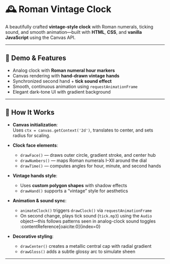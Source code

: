 # 🕰️ Roman Vintage Clock

A beautifully crafted **vintage-style clock** with Roman numerals, ticking sound, and smooth animation—built with **HTML**, **CSS**, and **vanilla JavaScript** using the Canvas API.

---

## 🎨 Demo & Features

- Analog clock with **Roman numeral hour markers**
- Canvas rendering with **hand-drawn vintage hands**
- Synchronized second hand + **tick sound effect**
- Smooth, continuous animation using `requestAnimationFrame`
- Elegant dark-tone UI with gradient background


---


## 🧩 How It Works

- **Canvas initialization**:  
  Uses `ctx = canvas.getContext('2d')`, translates to center, and sets radius for scaling.

- **Clock face elements**:  
  - `drawFace()` — draws outer circle, gradient stroke, and center hub  
  - `drawNumbers()` — maps Roman numerals I–XII around the dial  
  - `drawTime()` — computes angles for hour, minute, and second hands

- **Vintage hands style**:  
  - Uses **custom polygon shapes** with shadow effects  
  - `drawHand()` supports a “vintage” style for aesthetics

- **Animation & sound sync**:  
  - `animateClock()` triggers `drawClock()` via `requestAnimationFrame`  
  - On second change, plays tick sound (`tick.mp3`) using the `Audio` object—this follows patterns seen in analog-clock sound toggles :contentReference[oaicite:0]{index=0}

- **Decorative styling**:  
  - `drawCenter()` creates a metallic central cap with radial gradient  
  - `drawGloss()` adds a subtle glossy arc to simulate sheen

---
